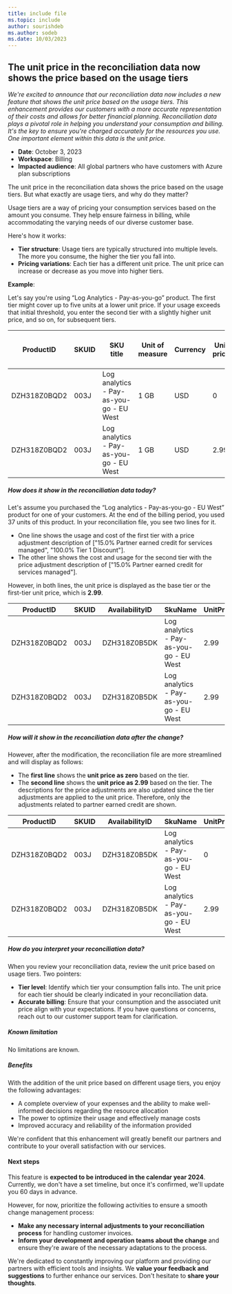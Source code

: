 ```yaml
---
title: include file
ms.topic: include
author: sourishdeb
ms.author: sodeb
ms.date: 10/03/2023
---
```


## The unit price in the reconciliation data now shows the price based on the usage tiers

*We're excited to announce that our reconciliation data now includes a new feature that shows the unit price based on the usage tiers. This enhancement provides our customers with a more accurate representation of their costs and allows for better financial planning. Reconciliation data plays a pivotal role in helping you understand your consumption and billing. It's the key to ensure you're charged accurately for the resources you use. One important element within this data is the unit price.*

- **Date**: October 3, 2023
- **Workspace**: Billing
- **Impacted audience**: All global partners who have customers with Azure plan subscriptions

The unit price in the reconciliation data shows the price based on the usage tiers. But what exactly are usage tiers, and why do they matter?

Usage tiers are a way of pricing your consumption services based on the amount you consume. They help ensure fairness in billing, while accommodating the varying needs of our diverse customer base.

Here's how it works:

- **Tier structure**: Usage tiers are typically structured into multiple levels. The more you consume, the higher the tier you fall into.
- **Pricing variations**: Each tier has a different unit price. The unit price can increase or decrease as you move into higher tiers.

**Example**:

Let's say you're using “Log Analytics - Pay-as-you-go” product. The first tier might cover up to five units at a lower unit price. If your usage exceeds that initial threshold, you enter the second tier with a slightly higher unit price, and so on, for subsequent tiers.

|ProductID |SKUID |SKU title |Unit of measure |Currency |Unit price |Pricing tier range min |Pricing tier range max |
|---|---|---|---|---|---|---|---|
|DZH318Z0BQD2 |003J |Log analytics - Pay-as-you-go - EU West |1 GB |USD |0 |1 |5 |
|DZH318Z0BQD2 |003J |Log analytics - Pay-as-you-go - EU West |1 GB |USD |2.99 |6 |9223372036854780000 |

##### How does it show in the reconciliation data today?

Let's assume you purchased the “Log analytics - Pay-as-you-go - EU West” product for one of your customers. At the end of the billing period, you used 37 units of this product. In your reconciliation file, you see two lines for it.

- One line shows the usage and cost of the first tier with a price adjustment description of ["15.0% Partner earned credit for services managed", "100.0% Tier 1 Discount"].
- The other line shows the cost and usage for the second tier with the price adjustment description of ["15.0% Partner earned credit for services managed"].

However, in both lines, the unit price is displayed as the base tier or the first-tier unit price, which is **2.99**.

|ProductID |SKUID |AvailabilityID |SkuName |UnitPrice |Quantity |Subtotal |TaxTotal |Total |PriceAdjustmentDescription |SubscriptionID |EffectiveUnitPrice |BillableQuantity |
|---|---|---|---|---|---|---|---|---|---|---|---|---|
|DZH318Z0BQD2 |003J |DZH318Z0B5DK |Log analytics - Pay-as-you-go - EU West |2.99 |1 |0 |0 |0 |["15.0% Partner earned credit for services managed","100.0% Tier 1 Discount"] |92e68872-582e-4783-d1fc-59e6dc43eab0 |0 |5 |
|DZH318Z0BQD2 |003J |DZH318Z0B5DK |Log analytics - Pay-as-you-go - EU West |2.99 |1 |81.33 |0 |81.33 |["15.0% Partner earned credit for services managed"] | 92e68872-582e-4783-d1fc-59e6dc43eab0 |2.5415 |32 |

##### How will it show in the reconciliation data after the change?

However, after the modification, the reconciliation file are more streamlined and will display as follows:

- The **first line** shows the **unit price as zero** based on the tier.
- The **second line** shows the **unit price as 2.99** based on the tier. The descriptions for the price adjustments are also updated since the tier adjustments are applied to the unit price. Therefore, only the adjustments related to partner earned credit are shown.

|ProductID |SKUID |AvailabilityID |SkuName |UnitPrice |Quantity |Subtotal |TaxTotal |Total |PriceAdjustmentDescription |SubscriptionID |EffectiveUnitPrice |BillableQuantity |
|---|---|---|---|---|---|---|---|---|---|---|---|---|
|DZH318Z0BQD2 |003J |DZH318Z0B5DK | Log analytics - Pay-as-you-go - EU West |0 |1 |0 |0 |0 |["15.0% Partner earned credit for services managed"] |92e68872-582e-4783-d1fc-59e6dc43eab0 |0 |5 |
|DZH318Z0BQD2 |003J |DZH318Z0B5DK |Log analytics - Pay-as-you-go - EU West |2.99 |1 |81.33 |0 |81.33 |["15.0% Partner earned credit for services managed"] |92e68872-582e-4783-d1fc-59e6dc43eab0 |2.5415 |32 |

##### How do you interpret your reconciliation data?

When you review your reconciliation data, review the unit price based on usage tiers. Two pointers:

- **Tier level**: Identify which tier your consumption falls into. The unit price for each tier should be clearly indicated in your reconciliation data.
- **Accurate billing**: Ensure that your consumption and the associated unit price align with your expectations. If you have questions or concerns, reach out to our customer support team for clarification.

##### Known limitation

No limitations are known.

##### Benefits

With the addition of the unit price based on different usage tiers, you enjoy the following advantages:

- A complete overview of your expenses and the ability to make well-informed decisions regarding the resource allocation
- The power to optimize their usage and effectively manage costs
- Improved accuracy and reliability of the information provided

We're confident that this enhancement will greatly benefit our partners and contribute to your overall satisfaction with our services.

#### Next steps

This feature is **expected to be introduced in the calendar year 2024**. Currently, we don't have a set timeline, but once it's confirmed, we'll update you 60 days in advance.

However, for now, prioritize the following activities to ensure a smooth change management process:

- **Make any necessary internal adjustments to your reconciliation process** for handling customer invoices.
- **Inform your development and operation teams about the change** and ensure they're aware of the necessary adaptations to the process.

We're dedicated to constantly improving our platform and providing our partners with efficient tools and insights. We **value your feedback and suggestions** to further enhance our services. Don't hesitate to **share your thoughts**.
